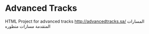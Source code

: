 # Advanced Tracks
 HTML Project for advanced tracks
http://advancedtracks.sa/
المسارات المتقدمة
مسارات متطوره
